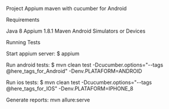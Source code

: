 Project Appium maven with cucumber for Android

Requirements

Java 8
Appium 1.8.1
Maven
Android Simulators or Devices

Running Tests

Start appium server: $ appium

Run android tests: $ mvn clean test -Dcucumber.options="--tags @here_tags_for_Android" -Denv.PLATAFORM=ANDROID

Run ios tests: $ mvn clean test -Dcucumber.options="--tags @here_tags_for_IOS" -Denv.PLATAFORM=IPHONE_8

Generate reports: mvn allure:serve
